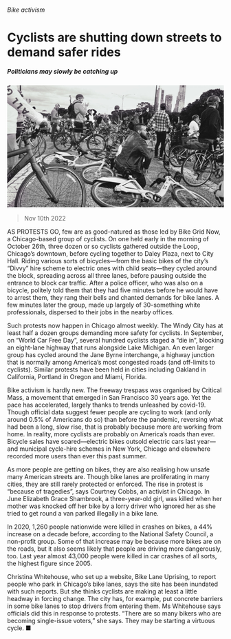 ###### Bike activism

# Cyclists are shutting down streets to demand safer rides 

##### Politicians may slowly be catching up 

![image](images/20221112_USP002.jpg) 

> Nov 10th 2022 

AS PROTESTS GO, few are as good-natured as those led by Bike Grid Now, a Chicago-based group of cyclists. On one held early in the morning of October 26th, three dozen or so cyclists gathered outside the Loop, Chicago’s downtown, before cycling together to Daley Plaza, next to City Hall. Riding various sorts of bicycles—from the basic bikes of the city’s “Divvy” hire scheme to electric ones with child seats—they cycled around the block, spreading across all three lanes, before pausing outside the entrance to block car traffic. After a police officer, who was also on a bicycle, politely told them that they had five minutes before he would have to arrest them, they rang their bells and chanted demands for bike lanes. A few minutes later the group, made up largely of 30-something white professionals, dispersed to their jobs in the nearby offices.

Such protests now happen in Chicago almost weekly. The Windy City has at least half a dozen groups demanding more safety for cyclists. In September, on “World Car Free Day”, several hundred cyclists staged a “die in”, blocking an eight-lane highway that runs alongside Lake Michigan. An even larger group has cycled around the Jane Byrne interchange, a highway junction that is normally among America’s most congested roads (and off-limits to cyclists). Similar protests have been held in cities including Oakland in California, Portland in Oregon and Miami, Florida.

Bike activism is hardly new. The freeway trespass was organised by Critical Mass, a movement that emerged in San Francisco 30 years ago. Yet the pace has accelerated, largely thanks to trends unleashed by covid-19. Though official data suggest fewer people are cycling to work (and only around 0.5% of Americans do so) than before the pandemic, reversing what had been a long, slow rise, that is probably because more are working from home. In reality, more cyclists are probably on America’s roads than ever. Bicycle sales have soared—electric bikes outsold electric cars last year—and municipal cycle-hire schemes in New York, Chicago and elsewhere recorded more users than ever this past summer.

As more people are getting on bikes, they are also realising how unsafe many American streets are. Though bike lanes are proliferating in many cities, they are still rarely protected or enforced. The rise in protest is “because of tragedies”, says Courtney Cobbs, an activist in Chicago. In June Elizabeth Grace Shambrook, a three-year-old girl, was killed when her mother was knocked off her bike by a lorry driver who ignored her as she tried to get round a van parked illegally in a bike lane. 

In 2020, 1,260 people nationwide were killed in crashes on bikes, a 44% increase on a decade before, according to the National Safety Council, a non-profit group. Some of that increase may be because more bikes are on the roads, but it also seems likely that people are driving more dangerously, too. Last year almost 43,000 people were killed in car crashes of all sorts, the highest figure since 2005. 

Christina Whitehouse, who set up a website, Bike Lane Uprising, to report people who park in Chicago’s bike lanes, says the site has been inundated with such reports. But she thinks cyclists are making at least a little headway in forcing change. The city has, for example, put concrete barriers in some bike lanes to stop drivers from entering them. Ms Whitehouse says officials did this in response to protests. “There are so many bikers who are becoming single-issue voters,” she says. They may be starting a virtuous cycle. ■


